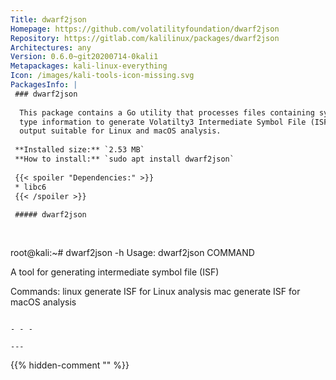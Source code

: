 ```yaml
---
Title: dwarf2json
Homepage: https://github.com/volatilityfoundation/dwarf2json
Repository: https://gitlab.com/kalilinux/packages/dwarf2json
Architectures: any
Version: 0.6.0~git20200714-0kali1
Metapackages: kali-linux-everything 
Icon: /images/kali-tools-icon-missing.svg
PackagesInfo: |
 ### dwarf2json
 
  This package contains a Go utility that processes files containing symbol and
  type information to generate Volatilty3 Intermediate Symbol File (ISF) JSON
  output suitable for Linux and macOS analysis.
 
 **Installed size:** `2.53 MB`  
 **How to install:** `sudo apt install dwarf2json`  
 
 {{< spoiler "Dependencies:" >}}
 * libc6 
 {{< /spoiler >}}
 
 ##### dwarf2json
 
 
 ```
 root@kali:~# dwarf2json -h
 Usage: dwarf2json COMMAND
 
 A tool for generating intermediate symbol file (ISF)
 
 Commands:
   linux  generate ISF for Linux analysis
   mac    generate ISF for macOS analysis
 
 ```
 
 - - -
 
---
```

{{% hidden-comment "<!--Do not edit anything above this line-->" %}}
